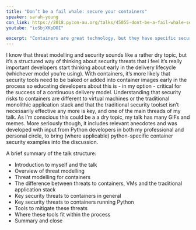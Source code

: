 ```yaml
---
title: "Don’t be a fail whale: secure your containers"
speaker: sarah-young
con_link: https://2018.pycon-au.org/talks/45055-dont-be-a-fail-whale-secure-your-containers/
youtube: "ioSbjXKpDOI"

excerpt: "Containers are great technology, but they have specific security threats that need to be considered when implementing and running them. In this talk, I give an overview of how to effectively threat model for containers running python and some of the tools that you can use to counter them."
---
```


I know that threat modelling and security sounds like a rather dry topic, but it’s a structured way of thinking about security threats that i feel it’s really important developers start thinking about early in the delivery lifecycle (whichever model you’re using). With containers, it’s more likely that security tools need to be baked or added into container images early in the process so educating developers about this is - in my option - critical for the success of a continuous delivery model. Understanding that security risks to containers are different to virtual machines or the traditional monolithic application stack and that the traditional security toolset isn’t necessarily effective any more is key, and one of the main threads of my talk. As I’m conscious this could be a a dry topic, my talk has many GIFs and memes. More seriously though, it includes relevant anecdotes and was developed with input from Python developers in both my professional and personal circle, to bring (where applicable) python-specific container security examples into the discussion.

A brief summary of the talk structure:

- Introduction to myself and the talk
- Overview of threat modelling
- Threat modelling for containers
- The difference between threats to containers, VMs and the traditional application stack
- Key security threats to containers in general
- Key security threats to containers running Python
- Tools to mitigate these threats
- Where these tools fit within the process
- Summary and close